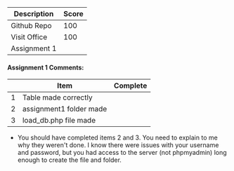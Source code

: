 | Description                             | Score |
|-----------------------------------------|-------|
| Github Repo                             |  100  |
| Visit Office                            |  100  |
| Assignment 1                            |       |


#### Assignment 1 Comments:

|    | Item                             | Complete |
|---|-----------------------------------------|:-------:|
|1 | Table made correctly                    |        |
|2 | assignment1 folder made                 |       |
|3 | load_db.php file made                   |       |

- You should have completed items 2 and 3. You need to explain to me why they weren't done. I know there were issues with your username and password, but you had access to the server (not phpmyadmin) long enough to create the file and folder.
